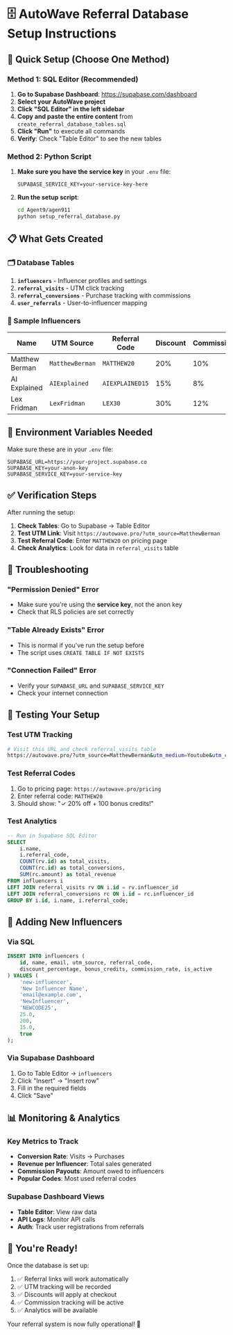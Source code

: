 # 🗄️ AutoWave Referral Database Setup Instructions

## 🎯 Quick Setup (Choose One Method)

### Method 1: SQL Editor (Recommended)
1. **Go to Supabase Dashboard**: https://supabase.com/dashboard
2. **Select your AutoWave project**
3. **Click "SQL Editor" in the left sidebar**
4. **Copy and paste the entire content** from `create_referral_database_tables.sql`
5. **Click "Run"** to execute all commands
6. **Verify**: Check "Table Editor" to see the new tables

### Method 2: Python Script
1. **Make sure you have the service key** in your `.env` file:
   ```
   SUPABASE_SERVICE_KEY=your-service-key-here
   ```
2. **Run the setup script**:
   ```bash
   cd Agent9/agen911
   python setup_referral_database.py
   ```

## 📋 What Gets Created

### 🗂️ Database Tables
1. **`influencers`** - Influencer profiles and settings
2. **`referral_visits`** - UTM click tracking
3. **`referral_conversions`** - Purchase tracking with commissions
4. **`user_referrals`** - User-to-influencer mapping

### 👥 Sample Influencers
| Name | UTM Source | Referral Code | Discount | Commission |
|------|------------|---------------|----------|------------|
| Matthew Berman | `MatthewBerman` | `MATTHEW20` | 20% | 10% |
| AI Explained | `AIExplained` | `AIEXPLAINED15` | 15% | 8% |
| Lex Fridman | `LexFridman` | `LEX30` | 30% | 12% |

## 🔧 Environment Variables Needed

Make sure these are in your `.env` file:
```env
SUPABASE_URL=https://your-project.supabase.co
SUPABASE_KEY=your-anon-key
SUPABASE_SERVICE_KEY=your-service-key
```

## ✅ Verification Steps

After running the setup:

1. **Check Tables**: Go to Supabase → Table Editor
2. **Test UTM Link**: Visit `https://autowave.pro/?utm_source=MatthewBerman`
3. **Test Referral Code**: Enter `MATTHEW20` on pricing page
4. **Check Analytics**: Look for data in `referral_visits` table

## 🚨 Troubleshooting

### "Permission Denied" Error
- Make sure you're using the **service key**, not the anon key
- Check that RLS policies are set correctly

### "Table Already Exists" Error
- This is normal if you've run the setup before
- The script uses `CREATE TABLE IF NOT EXISTS`

### "Connection Failed" Error
- Verify your `SUPABASE_URL` and `SUPABASE_SERVICE_KEY`
- Check your internet connection

## 🎯 Testing Your Setup

### Test UTM Tracking
```bash
# Visit this URL and check referral_visits table
https://autowave.pro/?utm_source=MatthewBerman&utm_medium=Youtube&utm_campaign=test
```

### Test Referral Codes
1. Go to pricing page: `https://autowave.pro/pricing`
2. Enter referral code: `MATTHEW20`
3. Should show: "✓ 20% off + 100 bonus credits!"

### Test Analytics
```sql
-- Run in Supabase SQL Editor
SELECT 
    i.name,
    i.referral_code,
    COUNT(rv.id) as total_visits,
    COUNT(rc.id) as total_conversions,
    SUM(rc.amount) as total_revenue
FROM influencers i
LEFT JOIN referral_visits rv ON i.id = rv.influencer_id
LEFT JOIN referral_conversions rc ON i.id = rc.influencer_id
GROUP BY i.id, i.name, i.referral_code;
```

## 🔄 Adding New Influencers

### Via SQL
```sql
INSERT INTO influencers (
    id, name, email, utm_source, referral_code,
    discount_percentage, bonus_credits, commission_rate, is_active
) VALUES (
    'new-influencer',
    'New Influencer Name',
    'email@example.com',
    'NewInfluencer',
    'NEWCODE25',
    25.0,
    200,
    15.0,
    true
);
```

### Via Supabase Dashboard
1. Go to Table Editor → `influencers`
2. Click "Insert" → "Insert row"
3. Fill in the required fields
4. Click "Save"

## 📊 Monitoring & Analytics

### Key Metrics to Track
- **Conversion Rate**: Visits → Purchases
- **Revenue per Influencer**: Total sales generated
- **Commission Payouts**: Amount owed to influencers
- **Popular Codes**: Most used referral codes

### Supabase Dashboard Views
- **Table Editor**: View raw data
- **API Logs**: Monitor API calls
- **Auth**: Track user registrations from referrals

## 🎉 You're Ready!

Once the database is set up:
1. ✅ Referral links will work automatically
2. ✅ UTM tracking will be recorded
3. ✅ Discounts will apply at checkout
4. ✅ Commission tracking will be active
5. ✅ Analytics will be available

Your referral system is now fully operational! 🚀
